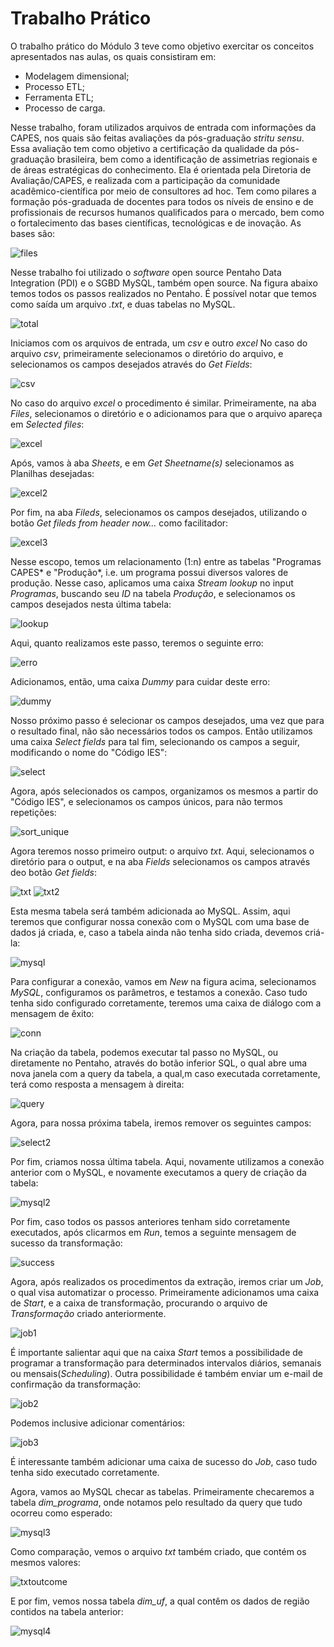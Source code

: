 # Trabalho Prático

O trabalho prático do Módulo 3 teve como objetivo exercitar os conceitos apresentados nas aulas, os quais consistiram em:
- Modelagem dimensional;
- Processo ETL;
- Ferramenta ETL;
- Processo de carga.

Nesse trabalho, foram utilizados arquivos de entrada com informações da CAPES, nos quais são feitas avaliações da pós-graduação *stritu sensu*. 
Essa avaliação tem como objetivo a certificação da qualidade da pós-graduação brasileira, bem como a identificação de assimetrias regionais e de áreas estratégicas 
do conhecimento. Ela é orientada pela Diretoria de Avaliação/CAPES, e realizada com a participação da comunidade acadêmico-científica por meio de consultores ad hoc. 
Tem como pilares a formação pós-graduada de docentes para todos os níveis de ensino e de profissionais de recursos humanos qualificados para o mercado, bem como o 
fortalecimento das bases científicas, tecnológicas e de inovação. As bases são:

![files](https://user-images.githubusercontent.com/63553829/92388585-eb129380-f0ed-11ea-8ef2-f63622cb241d.png)

Nesse trabalho foi utilizado o *software* open source Pentaho Data Integration (PDI) e o SGBD MySQL, também open source. 
Na figura abaixo temos todos os passos realizados no Pentaho. É possível notar que temos como saída um arquivo *.txt*, e duas tabelas no MySQL.

![total](https://user-images.githubusercontent.com/63553829/92394298-adb30380-f0f7-11ea-9974-36ef2594c6f5.png)

Iniciamos com os arquivos de entrada, um *csv* e outro *excel* No caso do arquivo *csv*, primeiramente selecionamos o diretório do arquivo, e selecionamos os campos desejados através do *Get Fields*:

![csv](https://user-images.githubusercontent.com/63553829/92389963-6d03bc00-f0f0-11ea-8e83-77f2c04c640d.png)

No caso do arquivo *excel* o procedimento é similar. Primeiramente, na aba *Files*, selecionamos o diretório e o adicionamos para que o arquivo apareça em *Selected files*:

![excel](https://user-images.githubusercontent.com/63553829/92390229-d8e62480-f0f0-11ea-855b-f19d39d7ab91.png)

Após, vamos à aba *Sheets*, e em *Get Sheetname(s)* selecionamos as Planilhas desejadas:

![excel2](https://user-images.githubusercontent.com/63553829/92390443-3d08e880-f0f1-11ea-9084-23e213942f7d.png)

Por fim, na aba *Fileds*, selecionamos os campos desejados, utilizando o botão *Get fileds from header now...* como facilitador:

![excel3](https://user-images.githubusercontent.com/63553829/92390535-704b7780-f0f1-11ea-8660-dc1a964725ec.png)

Nesse escopo, temos um relacionamento (1:n) entre as tabelas "Programas CAPES* e "Produção*, i.e. um programa possui diversos valores de produção. Nesse caso, aplicamos uma caixa *Stream lookup* no input *Programas*, buscando seu *ID* na tabela *Produção*, e selecionamos os campos desejados nesta última tabela:

![lookup](https://user-images.githubusercontent.com/63553829/92390692-c15b6b80-f0f1-11ea-894c-f37d53c1e861.png)

Aqui, quanto realizamos este passo, teremos o seguinte erro:

![erro](https://user-images.githubusercontent.com/63553829/92390997-4e062980-f0f2-11ea-8123-906b315ea00f.png)

Adicionamos, então, uma caixa *Dummy* para cuidar deste erro:

![dummy](https://user-images.githubusercontent.com/63553829/92391136-7f7ef500-f0f2-11ea-9b9f-b8f793a263b3.png)

Nosso próximo passo é selecionar os campos desejados, uma vez que para o resultado final, não são necessários todos os campos. Então utilizamos uma caixa *Select fields* para tal fim, selecionando os campos a seguir, modificando o nome do "Código IES":

![select](https://user-images.githubusercontent.com/63553829/92395956-975a7700-f0fa-11ea-8d5c-5b2edfa288a8.png)

Agora, após selecionados os campos, organizamos os mesmos a partir do "Código IES", e selecionamos os campos únicos, para não termos repetições:

![sort_unique](https://user-images.githubusercontent.com/63553829/92391528-3bd8bb00-f0f3-11ea-9a34-1fd26e1fd195.png)

Agora teremos nosso primeiro output: o arquivo *txt*. Aqui, selecionamos o diretório para o output, e na aba *Fields* selecionamos os campos através deo botão *Get fields*:

![txt](https://user-images.githubusercontent.com/63553829/92391671-78a4b200-f0f3-11ea-9c22-9738a60feeb8.png)
![txt2](https://user-images.githubusercontent.com/63553829/92396199-01731c00-f0fb-11ea-8033-d4828af3df8f.png)

Esta mesma tabela será também adicionada ao MySQL. Assim, aqui teremos que configurar nossa conexão com o MySQL com uma base de dados já criada, e, caso a tabela ainda não tenha sido criada, devemos criá-la:

![mysql](https://user-images.githubusercontent.com/63553829/92392192-4778b180-f0f4-11ea-8fd4-d9e7dfae4d95.png)

Para configurar a conexão, vamos em *New* na figura acima, selecionamos *MySQL*, configuramos os parâmetros, e testamos a conexão. Caso tudo tenha sido configurado corretamente, teremos uma caixa de diálogo com a mensagem de êxito:

![conn](https://user-images.githubusercontent.com/63553829/92392059-139d8c00-f0f4-11ea-9867-01e7c7fecc20.png)

Na criação da tabela, podemos executar tal passo no MySQL, ou diretamente no Pentaho, através do botão inferior SQL, o qual abre uma nova janela com a query da tabela, a qual,m caso executada corretamente, terá como resposta a mensagem à direita:

![query](https://user-images.githubusercontent.com/63553829/92393439-49dc0b00-f0f6-11ea-85b4-5cb9b2e4eeb5.png)

Agora, para nossa próxima tabela, iremos remover os seguintes campos:

![select2](https://user-images.githubusercontent.com/63553829/92393570-7859e600-f0f6-11ea-928f-9e126a9fe79a.png)

Por fim, criamos nossa última tabela. Aqui, novamente utilizamos a conexão anterior com o MySQL, e novamente executamos a query de criação da tabela:

![mysql2](https://user-images.githubusercontent.com/63553829/92393788-d090e800-f0f6-11ea-8b5b-0b2bef771158.png)

Por fim, caso todos os passos anteriores tenham sido corretamente executados, após clicarmos em *Run*, temos a seguinte mensagem de sucesso da transformação:

![success](https://user-images.githubusercontent.com/63553829/92394475-01255180-f0f8-11ea-9573-eb67ad87d9d5.png)

Agora, após realizados os procedimentos da extração, iremos criar um *Job*, o qual visa automatizar o processo. Primeiramente adicionamos uma caixa de *Start*, e a caixa de transformação, procurando o arquivo de *Transformação* criado anteriormente. 

![job1](https://user-images.githubusercontent.com/63553829/92394677-56616300-f0f8-11ea-9e87-7832db018846.png)

É importante salientar aqui que na caixa *Start* temos a possibilidade de programar a transformação para determinados intervalos diários, semanais ou mensais(*Scheduling*). Outra possibilidade é também enviar um e-mail de confirmação da transformação:

![job2](https://user-images.githubusercontent.com/63553829/92395107-28305300-f0f9-11ea-81b8-d7c2f7bd2fbf.png)

Podemos inclusive adicionar comentários:

![job3](https://user-images.githubusercontent.com/63553829/92395177-4f872000-f0f9-11ea-9684-e6b385f8f612.png)

É interessante também adicionar uma caixa de sucesso do *Job*, caso tudo tenha sido executado corretamente.

Agora, vamos ao MySQL checar as tabelas. Primeiramente checaremos a tabela *dim_programa*, onde notamos pelo resultado da query que tudo ocorreu como esperado:

![mysql3](https://user-images.githubusercontent.com/63553829/92395617-ff5c8d80-f0f9-11ea-837a-5f18ef47674a.png)

Como comparação, vemos o arquivo *txt* também criado, que contém os mesmos valores:

![txtoutcome](https://user-images.githubusercontent.com/63553829/92395752-3894fd80-f0fa-11ea-942b-9d4458d4f0ad.png)

E por fim, vemos nossa tabela *dim_uf*, a qual contêm os dados de região contidos na tabela anterior:

![mysql4](https://user-images.githubusercontent.com/63553829/92395693-21561000-f0fa-11ea-94df-9530867931f0.png)




